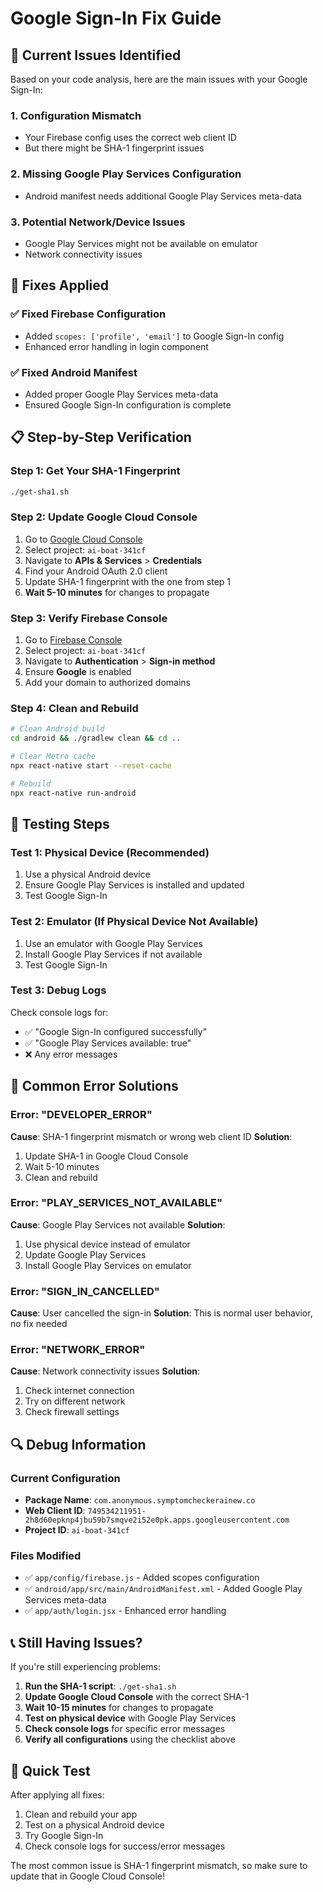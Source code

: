 # Google Sign-In Fix Guide

## 🚨 Current Issues Identified

Based on your code analysis, here are the main issues with your Google Sign-In:

### 1. **Configuration Mismatch**
- Your Firebase config uses the correct web client ID
- But there might be SHA-1 fingerprint issues

### 2. **Missing Google Play Services Configuration**
- Android manifest needs additional Google Play Services meta-data

### 3. **Potential Network/Device Issues**
- Google Play Services might not be available on emulator
- Network connectivity issues

## 🔧 Fixes Applied

### ✅ Fixed Firebase Configuration
- Added `scopes: ['profile', 'email']` to Google Sign-In config
- Enhanced error handling in login component

### ✅ Fixed Android Manifest
- Added proper Google Play Services meta-data
- Ensured Google Sign-In configuration is complete

## 📋 Step-by-Step Verification

### Step 1: Get Your SHA-1 Fingerprint
```bash
./get-sha1.sh
```

### Step 2: Update Google Cloud Console
1. Go to [Google Cloud Console](https://console.cloud.google.com/)
2. Select project: `ai-boat-341cf`
3. Navigate to **APIs & Services** > **Credentials**
4. Find your Android OAuth 2.0 client
5. Update SHA-1 fingerprint with the one from step 1
6. **Wait 5-10 minutes** for changes to propagate

### Step 3: Verify Firebase Console
1. Go to [Firebase Console](https://console.firebase.google.com/)
2. Select project: `ai-boat-341cf`
3. Navigate to **Authentication** > **Sign-in method**
4. Ensure **Google** is enabled
5. Add your domain to authorized domains

### Step 4: Clean and Rebuild
```bash
# Clean Android build
cd android && ./gradlew clean && cd ..

# Clear Metro cache
npx react-native start --reset-cache

# Rebuild
npx react-native run-android
```

## 🧪 Testing Steps

### Test 1: Physical Device (Recommended)
1. Use a physical Android device
2. Ensure Google Play Services is installed and updated
3. Test Google Sign-In

### Test 2: Emulator (If Physical Device Not Available)
1. Use an emulator with Google Play Services
2. Install Google Play Services if not available
3. Test Google Sign-In

### Test 3: Debug Logs
Check console logs for:
- ✅ "Google Sign-In configured successfully"
- ✅ "Google Play Services available: true"
- ❌ Any error messages

## 🚨 Common Error Solutions

### Error: "DEVELOPER_ERROR"
**Cause**: SHA-1 fingerprint mismatch or wrong web client ID
**Solution**: 
1. Update SHA-1 in Google Cloud Console
2. Wait 5-10 minutes
3. Clean and rebuild

### Error: "PLAY_SERVICES_NOT_AVAILABLE"
**Cause**: Google Play Services not available
**Solution**:
1. Use physical device instead of emulator
2. Update Google Play Services
3. Install Google Play Services on emulator

### Error: "SIGN_IN_CANCELLED"
**Cause**: User cancelled the sign-in
**Solution**: This is normal user behavior, no fix needed

### Error: "NETWORK_ERROR"
**Cause**: Network connectivity issues
**Solution**:
1. Check internet connection
2. Try on different network
3. Check firewall settings

## 🔍 Debug Information

### Current Configuration
- **Package Name**: `com.anonymous.symptomcheckerainew.co`
- **Web Client ID**: `749534211951-2h8d60epknp4jbu59b7smqve2i52e0pk.apps.googleusercontent.com`
- **Project ID**: `ai-boat-341cf`

### Files Modified
- ✅ `app/config/firebase.js` - Added scopes configuration
- ✅ `android/app/src/main/AndroidManifest.xml` - Added Google Play Services meta-data
- ✅ `app/auth/login.jsx` - Enhanced error handling

## 📞 Still Having Issues?

If you're still experiencing problems:

1. **Run the SHA-1 script**: `./get-sha1.sh`
2. **Update Google Cloud Console** with the correct SHA-1
3. **Wait 10-15 minutes** for changes to propagate
4. **Test on physical device** with Google Play Services
5. **Check console logs** for specific error messages
6. **Verify all configurations** using the checklist above

## 🎯 Quick Test

After applying all fixes:

1. Clean and rebuild your app
2. Test on a physical Android device
3. Try Google Sign-In
4. Check console logs for success/error messages

The most common issue is SHA-1 fingerprint mismatch, so make sure to update that in Google Cloud Console! 